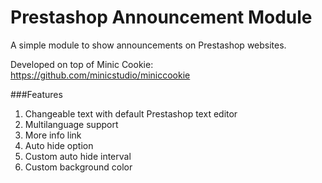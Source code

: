 Prestashop Announcement Module
================

A simple module to show announcements on Prestashop websites.

Developed on top of Minic Cookie: https://github.com/minicstudio/miniccookie


###Features
<ol>
<li>Changeable text with default Prestashop text editor</li>
<li>Multilanguage support</li>
<li>More info link</li>
<li>Auto hide option</li>
<li>Custom auto hide interval</li>
<li>Custom background color</li>
</ol>
